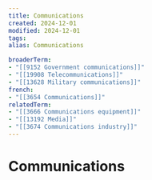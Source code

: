 ```yaml
---
title: Communications
created: 2024-12-01
modified: 2024-12-01
tags: 
alias: Communications

broaderTerm:
- "[[9152 Government communications]]"
- "[[19908 Telecommunications]]"
- "[[13628 Military communications]]"
french:
- "[[3654 Communications]]"
relatedTerm:
- "[[3666 Communications equipment]]"
- "[[13192 Media]]"
- "[[3674 Communications industry]]"
---
```

# Communications
